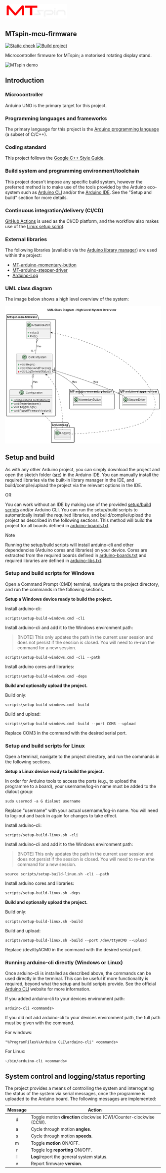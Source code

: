 # ![MTspin logo](images/mtspin%20red%20and%20white%20200%20x%2046%20png%20transparent.png)

## MTspin-mcu-firmware

[![Static check](https://github.com/Morgritech/MTspin-mcu-firmware/actions/workflows/static-check.yaml/badge.svg)](https://github.com/Morgritech/MTspin-mcu-firmware/actions/workflows/static-check.yaml) [![Build project](https://github.com/Morgritech/MTspin-mcu-firmware/actions/workflows/build-project.yaml/badge.svg)](https://github.com/Morgritech/MTspin-mcu-firmware/actions/workflows/build-project.yaml)

Microcontroller firmware for MTspin; a motorised rotating display stand.

![MTspin demo](images/mtspin%20demo%20426%20x%20240%20gif.gif)

## Introduction

### Microcontroller

Arduino UNO is the primary target for this project.

### Programming languages and frameworks

The primary language for this project is the [Arduino programming language](https://www.arduino.cc/reference) (a subset of C/C++).

### Coding standard

This project follows the [Google C++ Style Guide](https://google.github.io/styleguide/cppguide.html).

### Build system and programming environment/toolchain

This project doesn't impose any specific build system, however the preferred method is to make use of the tools provided by the Arduino eco-system such as [Arduino CLI](https://arduino.github.io/arduino-cli) and/or the [Arduino IDE](https://www.arduino.cc/en/software). See the "Setup and build" section for more details.

### Continuous integration/delivery (CI/CD)

[GitHub Actions](https://docs.github.com/en/actions) is used as the CI/CD platform, and the workflow also makes use of the [Linux setup script](scripts/setup-build-linux.sh).

### External libraries

The following libraries (available via the [Arduino library manager](https://www.arduino.cc/reference/en/libraries)) are used within the project:

- [MT-arduino-momentary-button](https://github.com/Morgritech/MT-arduino-momentary-button)
- [MT-arduino-stepper-driver](https://github.com/Morgritech/MT-arduino-stepper-driver)
- [Arduino-Log](https://github.com/thijse/Arduino-Log)

### UML class diagram

The image below shows a high level overview of the system:

![UML class diagram](images/uml-class-diagram-overview.png)

## Setup and build

As with any other Arduino project, you can simply download the project and open the sketch folder ([src](src)) in the Arduino IDE. You can manually install the required libraries via the built-in library manager in the IDE, and build/compile/upload the project via the relevant options in the IDE.

OR

You can work without an IDE by making use of the provided [setup/build scripts](scripts) and/or Arduino CLI. You can run the setup/build scripts to automatically install the required libraries, and build/compile/upload the project as described in the following sections. This method will build the project for all boards defined in [arduino-boards.txt](arduino-boards.txt).

> [!NOTE]
> Running the setup/build scripts will install arduino-cli and other dependencies (Arduino cores and libraries) on your device. Cores are extracted from the required boards defined in [arduino-boards.txt](arduino-boards.txt) and required libraries are defined in [arduino-libs.txt](arduino-libs.txt).

### Setup and build scripts for Windows

Open a Command Prompt (CMD) terminal, navigate to the project directory, and run the commands in the following sections.

**Setup a Windows device ready to build the project.**

Install arduino-cli:

``` shell
scripts\setup-build-windows.cmd -cli
```

Install arduino-cli and add it to the Windows environment path:
> [!NOTE] This only updates the path in the current user session and does not persist if the session is closed. You will need to re-run the command for a new session.

``` shell
scripts\setup-build-windows.cmd -cli --path
```

Install arduino cores and libraries:

``` shell
scripts\setup-build-windows.cmd -deps
```

**Build and optionally upload the project.**

Build only:

``` shell
scripts\setup-build-windows.cmd -build
```

Build and upload:

``` shell
scripts\setup-build-windows.cmd -build --port COM3 --upload
```

Replace COM3 in the command with the desired serial port.

### Setup and build scripts for Linux

Open a terminal, navigate to the project directory, and run the commands in the following sections.

**Setup a Linux device ready to build the project.**

In order for Arduino tools to access the ports (e.g., to upload the programme to a board), your username/log-in name must be added to the dialout group:

``` shell
sudo usermod -a G dialout username
```

Replace "username" with your actual username/log-in name. You will need to log-out and back in again for changes to take effect.

Install arduino-cli:

``` shell
scripts/setup-build-linux.sh -cli
```

Install arduino-cli and add it to the Windows environment path:
> [!NOTE] This only updates the path in the current user session and does not persist if the session is closed. You will need to re-run the command for a new session.

``` shell
source scripts/setup-build-linux.sh -cli --path
```

Install arduino cores and libraries:

``` shell
scripts/setup-build-linux.sh -deps
```

**Build and optionally upload the project.**

Build only:

``` shell
scripts/setup-build-linux.sh -build
```

Build and upload:

``` shell
scripts/setup-build-linux.sh -build --port /dev/ttyACM0 --upload
```

Replace /dev/ttyACM0 in the command with the desired serial port.

### Running arduino-cli directly (Windows or Linux)

Once arduino-cli is installed as described above, the commands can be used directly in the terminal. This can be useful if more functionality is required, beyond what the setup and build scripts provide. See the official [Arduino CLI](https://arduino.github.io/arduino-cli) website for more information.

If you added arduino-cli to your devices environment path:

``` shell
arduino-cli <commands>
```

If you did not add arduino-cli to your devices environment path, the full path must be given with the command.

For windows:

``` shell
"%ProgramFiles%\Arduino CLI\arduino-cli" <commands>
```

For Linux:

``` shell
~/bin/arduino-cli <commands>
```

## System control and logging/status reporting

The project provides a means of controlling the system and interrogating the status of the system via serial messages, once the programme is uploaded to the Arduino board. The following messages are implemented:

|Message|Action|
|:----:|----|
|d|Toggle motion **direction** clockwise (CW)/Counter-clockwise (CCW).|
|a|Cycle through motion **angles**.|
|s|Cycle through motion **speeds**.|
|m|Toggle **motion** ON/OFF.|
|r|Toggle log **reporting** ON/OFF.|
|l|**Log**/report the general system status.|
|v|Report firmware **version**.|
